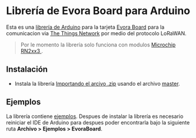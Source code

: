 # Librería de Evora Board para Arduino

Esta es una [librería de Arduino](https://www.arduino.cc/en/Guide/Libraries) para la tarjeta [Evora Board](https://www.facebook.com/EvoraBoard/) para la comunicacion via [The Things Network](https://www.thethingsnetwork.org) por medio del protocolo LoRaWAN.

> Por le momento la librería solo funciona con modulos [Microchip RN2xx3 ](http://www.microchip.com/design-centers/wireless-connectivity/embedded-wireless/lora-technology).

## Instalación

* Instala la librería [Importando el arcivo .zip](https://www.arduino.cc/en/Guide/Libraries#toc4) usando el archivo [master](https://github.com/EvoraBoard/EvoraLibrary/archive/master.zip).



## Ejemplos

La librería contiene [ejemplos](examples). 
Despues de instalar la librería es necesario reiniciar el IDE de Arduino para despues poder encontrarla bajo la siguiente ruta **Archivo > Ejemplos > EvoraBoard**.
